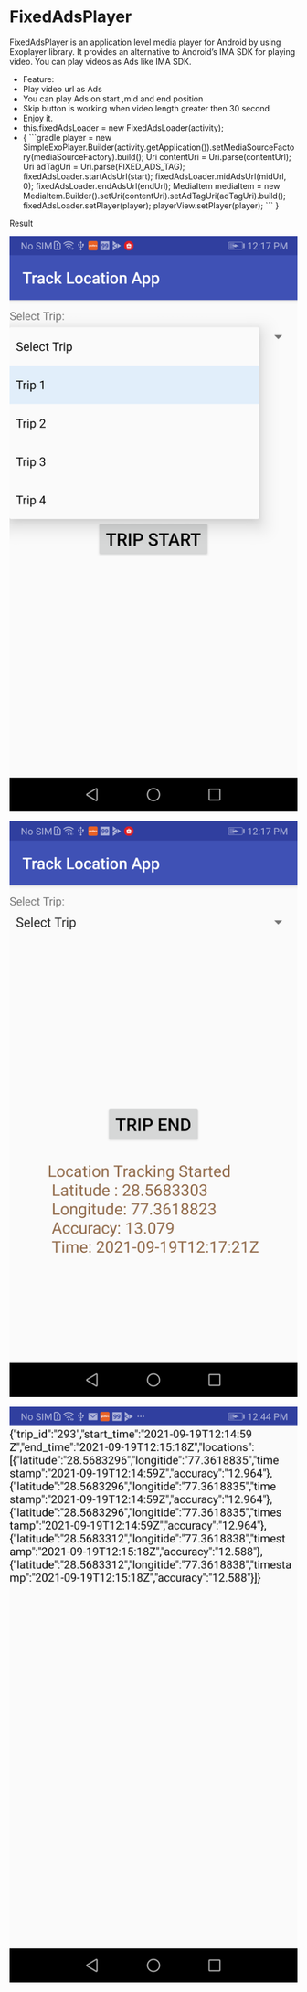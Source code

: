 # FixedAdsPlayer
FixedAdsPlayer is an application level media player for Android by using Exoplayer library. 
It provides an
alternative to Android’s IMA SDK for playing video.
You can play videos as Ads like IMA SDK.

<ul>
<li>Feature:</li>
<li>Play video url as Ads</li>
<li>You can play Ads on start ,mid and end position</li>
<li>Skip button is working when video length greater then 30 second</li>
<li>Enjoy it.</li>

<li> this.fixedAdsLoader = new FixedAdsLoader(activity);</li>
<li>{
        ```gradle
        player = new SimpleExoPlayer.Builder(activity.getApplication()).setMediaSourceFactory(mediaSourceFactory).build();
        Uri contentUri = Uri.parse(contentUrl);
        Uri adTagUri = Uri.parse(FIXED_ADS_TAG);
        fixedAdsLoader.startAdsUrl(start);
        fixedAdsLoader.midAdsUrl(midUrl, 0);
        fixedAdsLoader.endAdsUrl(endUrl);
        MediaItem mediaItem = new MediaItem.Builder().setUri(contentUri).setAdTagUri(adTagUri).build();
        fixedAdsLoader.setPlayer(player);
        playerView.setPlayer(player);
        ```
}
</li>
</ul>

Result

![track_location_device_devdeeds](https://raw.githubusercontent.com/gautamlook/LocationTracker/main/device-2021-09-19-121719.png)

![track_location_device_devdeeds](https://raw.githubusercontent.com/gautamlook/LocationTracker/main/device-2021-09-19-121742.png)

![track_location_device_devdeeds](https://raw.githubusercontent.com/gautamlook/LocationTracker/main/device-2021-09-19-124427.png)
